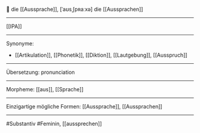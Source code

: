 🔴 die [[Aussprache]], [ˈaʊsˌʃpʀaːxə]
die [[Aussprachen]]

---

[[IPA]]

---

Synonyme:

- [[Artikulation]], [[Phonetik]], [[Diktion]], [[Lautgebung]], [[Ausspruch]]

---

Übersetzung: pronunciation

---

Morpheme:
[[aus]], [[Sprache]]

---

Einzigartige mögliche Formen: [[Aussprache]], [[Aussprachen]]

---

#Substantiv #Feminin, [[aussprechen]]
